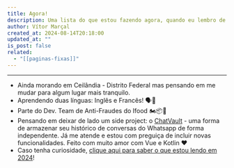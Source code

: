 ```yaml
---
title: Agora!
description: Uma lista do que estou fazendo agora, quando eu lembro de atualizar.
author: Vítor Marçal
created_at: 2024-08-14T20:18:00
updated_at: ""
is_post: false
related:
  - "[[paginas-fixas]]"
---
```

---
* Ainda morando em Ceilândia - Distrito Federal mas pensando em me mudar para algum lugar mais tranquilo.
* Aprendendo duas línguas: Inglês e Francês! 🗣️💬
* Parte do Dev. Team de Anti-Fraudes do Ifood 🏍️📦🍛 
* Pensando em deixar de lado um side project: o [ChatVault](https://github.com/vitormarcal/chatvault) - uma forma de armazenar seu histórico de conversas do Whatsapp de forma independente. Já me atende e estou com preguiça de incluir novas funcionalidades. Feito com muito amor com Vue e Kotlin ❤️
* Caso tenha curiosidade, [clique aqui para saber o que estou lendo em 2024](https://www.marcal.dev/leituras-de-2024/)!